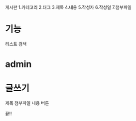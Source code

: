 게시판
1.카테고리
2.태그
3.제목
4.내용
5.작성자
6.작성일
7.첨부파일



기능
====
리스트
검색



admin
======



글쓰기
=====
제목
첨부파일
내용
버튼 


끝!!
